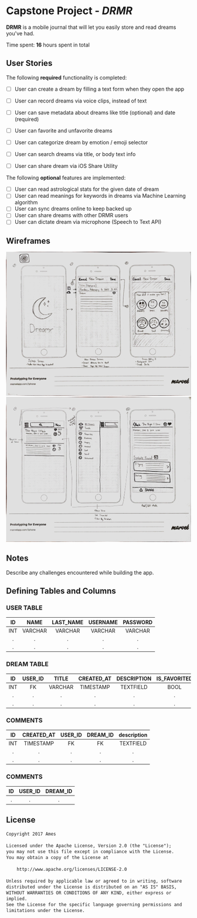 # Capstone Project - *DRMR*

**DRMR** is a mobile journal that will let you easily store and read dreams you've had.

Time spent: **16** hours spent in total

## User Stories

The following **required** functionality is completed:

- [ ] User can create a dream by filling a text form when they open the app
- [ ] User can record dreams via voice clips, instead of text
- [ ] User can save metadata about dreams like title (optional) and date (required)
- [ ] User can favorite and unfavorite dreams
- [ ] User can categorize dream by emotion / emoji selector
- [ ] User can search dreams via title, or body text info
- [ ] User can share dream via iOS Share Utility


The following **optional** features are implemented:

- [ ] User can read astrological stats for the given date of dream
- [ ] User can read meanings for keywords in dreams via Machine Learning algorithm
- [ ] User can sync dreams online to keep backed up
- [ ] User can share dreams with other DRMR users
- [ ] User can dictate dream via microphone (Speech to Text API)

## Wireframes

![Wireframes 1](https://github.com/amesapp/ios-ames-app/blob/master/wireframes-01.JPG?raw=true)
![Wireframes 2](https://github.com/amesapp/ios-ames-app/blob/master/wireframes-02.JPG?raw=true)

## Notes

Describe any challenges encountered while building the app.

## Defining Tables and Columns


### USER TABLE
| ID   | NAME    | LAST_NAME  | USERNAME |    PASSWORD    |
| :--: | :------:| :--------: | :-------:| :------------: |
| INT  | VARCHAR | VARCHAR    | VARCHAR  |    VARCHAR     |
| .    | .       | .          | .        |    .           |
| .    | .       | .          | .        |    .           |

### DREAM TABLE

| ID    |  USER_ID  | TITLE      | CREATED_AT | DESCRIPTION  | IS_FAVORITED |  EMOTION |
| :---: | :--------:| :--------: | :---------:| :----------: | :----------: | :-------:|
| INT   |    FK     | VARCHAR    |  TIMESTAMP | TEXTFIELD    |  BOOL        |  VARCHAR |
| .     |     .     | .          |  .         |   .          |  .           |  .       |
| .     |     .     | .          |  .         |   .          |  .           |  .       |

### COMMENTS

| ID    | CREATED_AT  | USER_ID | DREAM_ID   | description  |
| :---: | :----------:| :-----: | :---------:| :----------: |
| INT   | TIMESTAMP   | FK      |  FK        |  TEXTFIELD   |
| .     | .           | .       |  .         |  .           |
| .     | .           | .       |  .         |  .           |

### COMMENTS

| ID    | USER_ID | DREAM_ID   |
| :---: | :-----: | :---------:|
| .     | .       |  .         |



## License

    Copyright 2017 Ames

    Licensed under the Apache License, Version 2.0 (the "License");
    you may not use this file except in compliance with the License.
    You may obtain a copy of the License at

        http://www.apache.org/licenses/LICENSE-2.0

    Unless required by applicable law or agreed to in writing, software
    distributed under the License is distributed on an "AS IS" BASIS,
    WITHOUT WARRANTIES OR CONDITIONS OF ANY KIND, either express or implied.
    See the License for the specific language governing permissions and
    limitations under the License.
